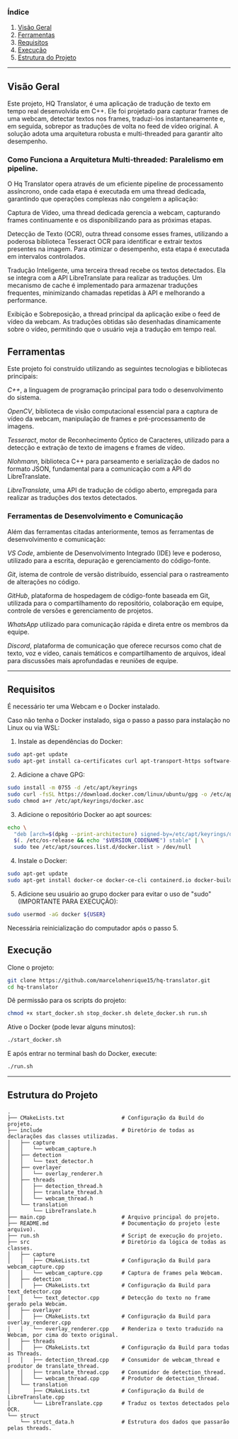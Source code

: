 ### Índice
1. [Visão Geral](#visão-geral)
2. [Ferramentas](#ferramentas)
3. [Requisitos](#requisitos)
4. [Execução](#execução)
5. [Estrutura do Projeto](#estrutura-do-projeto)

---

## Visão Geral

Este projeto, HQ Translator, é uma aplicação de tradução de texto em tempo real desenvolvida em C++. Ele foi projetado para capturar frames de uma webcam, detectar textos nos frames, traduzi-los instantaneamente e, em seguida, sobrepor as traduções de volta no feed de vídeo original. A solução adota uma arquitetura robusta e multi-threaded para garantir alto desempenho.

### Como Funciona a Arquitetura Multi-threaded: Paralelismo em pipeline.

O Hq Translator opera através de um eficiente pipeline de processamento assíncrono, onde cada etapa é executada em uma thread dedicada, garantindo que operações complexas não congelem a aplicação:

Captura de Vídeo, uma thread dedicada gerencia a webcam, capturando frames continuamente e os disponibilizando para as próximas etapas.

Detecção de Texto (OCR), outra thread consome esses frames, utilizando a poderosa biblioteca Tesseract OCR para identificar e extrair textos presentes na imagem. Para otimizar o desempenho, esta etapa é executada em intervalos controlados.

Tradução Inteligente, uma terceira thread recebe os textos detectados. Ela se integra com a API LibreTranslate para realizar as traduções. Um mecanismo de cache é implementado para armazenar traduções frequentes, minimizando chamadas repetidas à API e melhorando a performance.

Exibição e Sobreposição, a thread principal da aplicação exibe o feed de vídeo da webcam. As traduções obtidas são desenhadas dinamicamente sobre o vídeo, permitindo que o usuário veja a tradução em tempo real.

## Ferramentas 

Este projeto foi construído utilizando as seguintes tecnologias e bibliotecas principais:

_C++_, a linguagem de programação principal para todo o desenvolvimento do sistema.

_OpenCV_, biblioteca de visão computacional essencial para a captura de vídeo da webcam, manipulação de frames e pré-processamento de imagens.

_Tesseract_, motor de Reconhecimento Óptico de Caracteres, utilizado para a detecção e extração de texto de imagens e frames de vídeo.

_Nlohmann_, biblioteca C++ para parseamento e serialização de dados no formato JSON, fundamental para a comunicação com a API do LibreTranslate.

_LibreTranslate_, uma API de tradução de código aberto, empregada para realizar as traduções dos textos detectados.

### Ferramentas de Desenvolvimento e Comunicação

Além das ferramentas citadas anteriormente, temos as ferramentas de desenvolvimento e comunicação:

_VS Code_, ambiente de Desenvolvimento Integrado (IDE) leve e poderoso, utilizado para a escrita, depuração e gerenciamento do código-fonte.

_Git_, istema de controle de versão distribuído, essencial para o rastreamento de alterações no código.

_GitHub_, plataforma de hospedagem de código-fonte baseada em Git, utilizada para o compartilhamento do repositório, colaboração em equipe, controle de versões e gerenciamento de projetos.

_WhatsApp_ utilizado para comunicação rápida e direta entre os membros da equipe.

_Discord_, plataforma de comunicação que oferece recursos como chat de texto, voz e vídeo, canais temáticos e compartilhamento de arquivos, ideal para discussões mais aprofundadas e reuniões de equipe.

---

## Requisitos

É necessário ter uma Webcam e o Docker instalado.

Caso não tenha o Docker instalado, siga o passo a passo para instalação no Linux ou via WSL:

1. Instale as dependências do Docker:

```bash
sudo apt-get update
sudo apt-get install ca-certificates curl apt-transport-https software-properties-common
```

2. Adicione a chave GPG:

```bash
sudo install -m 0755 -d /etc/apt/keyrings
sudo curl -fsSL https://download.docker.com/linux/ubuntu/gpg -o /etc/apt/keyrings/docker.asc
sudo chmod a+r /etc/apt/keyrings/docker.asc
```

3. Adicione o repositório Docker ao apt sources:

```bash
echo \
  "deb [arch=$(dpkg --print-architecture) signed-by=/etc/apt/keyrings/docker.asc] https://download.docker.com/linux/ubuntu \
  $(. /etc/os-release && echo "$VERSION_CODENAME") stable" | \
  sudo tee /etc/apt/sources.list.d/docker.list > /dev/null
```

4. Instale o Docker:

```bash
sudo apt-get update
sudo apt-get install docker-ce docker-ce-cli containerd.io docker-buildx-plugin docker-compose-plugin
```

5. Adicione seu usuário ao grupo docker para evitar o uso de "sudo" (IMPORTANTE PARA EXECUÇÃO):
```bash
sudo usermod -aG docker ${USER}
```
Necessária reinicialização do computador após o passo 5.

## Execução

Clone o projeto:

```bash
git clone https://github.com/marcelohenrique15/hq-translator.git
cd hq-translator
```

Dê permissão para os scripts do projeto:

```bash
chmod +x start_docker.sh stop_docker.sh delete_docker.sh run.sh
```

Ative o Docker (pode levar alguns minutos):

```bash
./start_docker.sh
```

E após entrar no terminal bash do Docker, execute:

```bash
./run.sh
```

---

## Estrutura do Projeto

```
.
├── CMakeLists.txt                  # Configuração da Build do projeto.
├── include                         # Diretório de todas as declarações das classes utilizadas.
│   ├── capture
│   │   └── webcam_capture.h
│   ├── detection
│   │   └── text_detector.h
│   ├── overlayer
│   │   └── overlay_renderer.h
│   ├── threads
│   │   ├── detection_thread.h
│   │   ├── translate_thread.h
│   │   └── webcam_thread.h
│   └── translation
│       └── LibreTranslate.h
├── main.cpp                        # Arquivo principal do projeto.
├── README.md                       # Documentação do projeto (este arquivo).
├── run.sh                          # Script de execução do projeto.
├── src                             # Diretório da lógica de todas as classes.
│   ├── capture                  
│   │   ├── CMakeLists.txt          # Configuração da Build para webcam_capture.cpp
│   │   └── webcam_capture.cpp      # Captura de frames pela Webcam.
│   ├── detection
│   │   ├── CMakeLists.txt          # Configuração da Build para text_detector.cpp
│   │   └── text_detector.cpp       # Detecção do texto no frame gerado pela Webcam.
│   ├── overlayer
│   │   ├── CMakeLists.txt          # Configuração da Build para overlay_renderer.cpp
│   │   └── overlay_renderer.cpp    # Renderiza o texto traduzido na Webcam, por cima do texto original.
│   ├── threads
│   │   ├── CMakeLists.txt          # Configuração da Build para todas as Threads.
│   │   ├── detection_thread.cpp    # Consumidor de webcam_thread e produtor de translate_thread.
│   │   ├── translate_thread.cpp    # Consumidor de detection_thread.
│   │   └── webcam_thread.cpp       # Produtor de detection_thread.
│   └── translation
│       ├── CMakeLists.txt          # Configuração da Build de LibreTranslate.cpp
│       └── LibreTranslate.cpp      # Traduz os textos detectados pelo OCR.
└── struct
    └── struct_data.h               # Estrutura dos dados que passarão pelas threads.
```